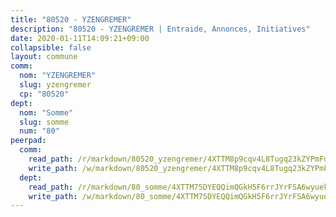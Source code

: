 ```yaml
---
title: "80520 - YZENGREMER"
description: "80520 - YZENGREMER | Entraide, Annonces, Initiatives"
date: 2020-01-11T14:09:21+09:00
collapsible: false
layout: commune
comm:
  nom: "YZENGREMER"
  slug: yzengremer
  cp: "80520"
dept:
  nom: "Somme"
  slug: somme
  num: "80"
peerpad:
  comm:
    read_path: /r/markdown/80520_yzengremer/4XTTM8p9cqv4L8Tugq23kZYPmFoPeJfB57hruNs63zT6b5SWE
    write_path: /w/markdown/80520_yzengremer/4XTTM8p9cqv4L8Tugq23kZYPmFoPeJfB57hruNs63zT6b5SWE-K3TgTv2XyTkKeY1WxHx6fBPSAkGsh9n9R5PYVL4yPM2WuXkYxwNJRNmtUtuSKEFTRKciAewzXXQbjStJRxLdk9gv7LKFM98cgsmHU8VsFej8dHHfduejgVQ3igKjoHkYhcrKtR6A
  dept:
    read_path: /r/markdown/80_somme/4XTTM75DYEQQimQGkH5F6rrJYrFSA6wyuekdgioEx7v45YjSw
    write_path: /w/markdown/80_somme/4XTTM75DYEQQimQGkH5F6rrJYrFSA6wyuekdgioEx7v45YjSw-K3TgTuB1DbUNHuFo9Fhh6JTUriPx8E5izGkmw9RSNTjUtMFPoZhqqp87szE8th3EytWSHGdhUuQUPjam8aJZh1SdH8pL3ibgUbMdNhU17kjAmSa49LMB2GjXvVwDVurE8mgce3XM
---
```


